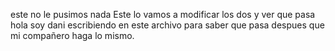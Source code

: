 este no le pusimos nada
Este lo vamos a modificar los dos y ver que pasa
hola soy dani escribiendo en este archivo para saber que pasa despues que mi compañero haga lo mismo.
